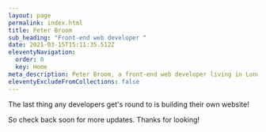 ```yaml
---
layout: page
permalink: index.html
title: Peter Broom
sub_heading: "Front-end web developer "
date: 2021-03-15T15:11:35.512Z
eleventyNavigation:
  order: 0
  key: Home
meta_description: Peter Broom, a front-end web developer living in London.
eleventyExcludeFromCollections: false
---
```


The last thing any developers get's round to is building their own website!

So check back soon for more updates. Thanks for looking!

